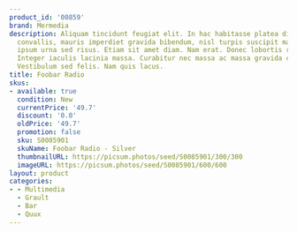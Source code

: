 ```yaml
---
product_id: '00859'
brand: Mermedia
description: Aliquam tincidunt feugiat elit. In hac habitasse platea dictumst.Fusce
  convallis, mauris imperdiet gravida bibendum, nisl turpis suscipit mauris, sed placerat
  ipsum urna sed risus. Etiam sit amet diam. Nam erat. Donec lobortis risus a elit.
  Integer iaculis lacinia massa. Curabitur nec massa ac massa gravida condimentum.
  Vestibulum sed felis. Nam quis lacus.
title: Foobar Radio
skus:
- available: true
  condition: New
  currentPrice: '49.7'
  discount: '0.0'
  oldPrice: '49.7'
  promotion: false
  sku: S0085901
  skuName: Foobar Radio - Silver
  thumbnailURL: https://picsum.photos/seed/S0085901/300/300
  imageURL: https://picsum.photos/seed/S0085901/600/600
layout: product
categories:
- - Multimedia
  - Grault
  - Bar
  - Quux
---
```

